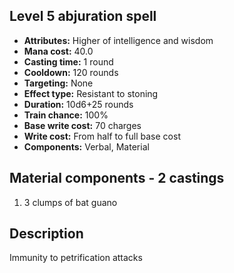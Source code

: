 ## Level 5 abjuration spell

- **Attributes:** Higher of intelligence and wisdom
- **Mana cost:** 40.0
- **Casting time:** 1 round
- **Cooldown:** 120 rounds
- **Targeting:** None
- **Effect type:** Resistant to stoning
- **Duration:** 10d6+25 rounds
- **Train chance:** 100%
- **Base write cost:** 70 charges
- **Write cost:** From half to full base cost
- **Components:** Verbal, Material

## Material components - 2 castings

1. 3 clumps of bat guano

## Description

Immunity to petrification attacks
